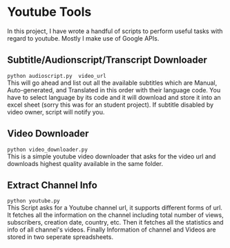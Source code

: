# Youtube Tools
In this project, I have wrote a handful of scripts to perform useful tasks with regard to youtube. Mostly I make use of Google APIs.

## Subtitle/Audionscript/Transcript Downloader
`python audioscript.py  video_url`<br />
This will go ahead and list out all the available subtitles which are Manual, Auto-generated, and Translated in this order with their language code.
You have to select language by its code and it will download and store it into an excel sheet (sorry this was for an student project). If subtitle disabled by video owner, script will notify you.


## Video Downloader
`python video_downloader.py`<br />
This is a simple youtube video downloader that asks for the video url and downloads highest quality available in the same folder.

## Extract Channel Info
`python youtube.py`<br />
This Script asks for a Youtube channel url, it supports different forms of url. It fetches all the information on the channel including total number of views, subscribers, creation date, country, etc. Then it fetches all the statistics and info of all channel's videos. Finally Information of channel and Videos are stored in two seperate spreadsheets.

